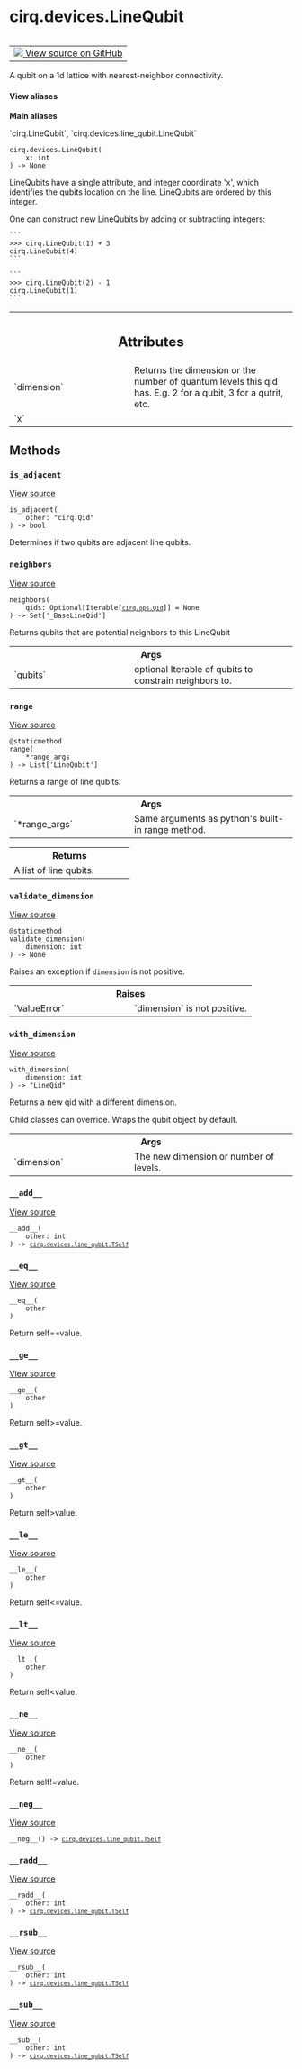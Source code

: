 <div itemscope itemtype="http://developers.google.com/ReferenceObject">
<meta itemprop="name" content="cirq.devices.LineQubit" />
<meta itemprop="path" content="Stable" />
<meta itemprop="property" content="__add__"/>
<meta itemprop="property" content="__eq__"/>
<meta itemprop="property" content="__ge__"/>
<meta itemprop="property" content="__gt__"/>
<meta itemprop="property" content="__init__"/>
<meta itemprop="property" content="__le__"/>
<meta itemprop="property" content="__lt__"/>
<meta itemprop="property" content="__ne__"/>
<meta itemprop="property" content="__neg__"/>
<meta itemprop="property" content="__radd__"/>
<meta itemprop="property" content="__rsub__"/>
<meta itemprop="property" content="__sub__"/>
<meta itemprop="property" content="is_adjacent"/>
<meta itemprop="property" content="neighbors"/>
<meta itemprop="property" content="range"/>
<meta itemprop="property" content="validate_dimension"/>
<meta itemprop="property" content="with_dimension"/>
</div>

# cirq.devices.LineQubit

<!-- Insert buttons and diff -->

<table class="tfo-notebook-buttons tfo-api" align="left">

<td>
  <a target="_blank" href="https://github.com/quantumlib/cirq/tree/master/cirq/devices/line_qubit.py">
    <img src="https://www.tensorflow.org/images/GitHub-Mark-32px.png" />
    View source on GitHub
  </a>
</td>
</table>



A qubit on a 1d lattice with nearest-neighbor connectivity.

<section class="expandable">
  <h4 class="showalways">View aliases</h4>
  <p>
<b>Main aliases</b>
<p>`cirq.LineQubit`, `cirq.devices.line_qubit.LineQubit`</p>
</p>
</section>

<pre class="devsite-click-to-copy prettyprint lang-py tfo-signature-link">
<code>cirq.devices.LineQubit(
    x: int
) -> None
</code></pre>



<!-- Placeholder for "Used in" -->

LineQubits have a single attribute, and integer coordinate 'x', which
identifies the qubits location on the line. LineQubits are ordered by
this integer.

One can construct new LineQubits by adding or subtracting integers:

    ```
    >>> cirq.LineQubit(1) + 3
    cirq.LineQubit(4)
    ```

    ```
    >>> cirq.LineQubit(2) - 1
    cirq.LineQubit(1)
    ```



<!-- Tabular view -->
 <table class="responsive fixed orange">
<colgroup><col width="214px"><col></colgroup>
<tr><th colspan="2"><h2 class="add-link">Attributes</h2></th></tr>

<tr>
<td>
`dimension`
</td>
<td>
Returns the dimension or the number of quantum levels this qid has.
E.g. 2 for a qubit, 3 for a qutrit, etc.
</td>
</tr><tr>
<td>
`x`
</td>
<td>

</td>
</tr>
</table>



## Methods

<h3 id="is_adjacent"><code>is_adjacent</code></h3>

<a target="_blank" href="https://github.com/quantumlib/cirq/tree/master/cirq/devices/line_qubit.py">View source</a>

<pre class="devsite-click-to-copy prettyprint lang-py tfo-signature-link">
<code>is_adjacent(
    other: "cirq.Qid"
) -> bool
</code></pre>

Determines if two qubits are adjacent line qubits.


<h3 id="neighbors"><code>neighbors</code></h3>

<a target="_blank" href="https://github.com/quantumlib/cirq/tree/master/cirq/devices/line_qubit.py">View source</a>

<pre class="devsite-click-to-copy prettyprint lang-py tfo-signature-link">
<code>neighbors(
    qids: Optional[Iterable[<a href="../../cirq/ops/Qid.md"><code>cirq.ops.Qid</code></a>]] = None
) -> Set['_BaseLineQid']
</code></pre>

Returns qubits that are potential neighbors to this LineQubit


<!-- Tabular view -->
 <table class="responsive fixed orange">
<colgroup><col width="214px"><col></colgroup>
<tr><th colspan="2">Args</th></tr>

<tr>
<td>
`qubits`
</td>
<td>
optional Iterable of qubits to constrain neighbors to.
</td>
</tr>
</table>



<h3 id="range"><code>range</code></h3>

<a target="_blank" href="https://github.com/quantumlib/cirq/tree/master/cirq/devices/line_qubit.py">View source</a>

<pre class="devsite-click-to-copy prettyprint lang-py tfo-signature-link">
<code>@staticmethod</code>
<code>range(
    *range_args
) -> List['LineQubit']
</code></pre>

Returns a range of line qubits.


<!-- Tabular view -->
 <table class="responsive fixed orange">
<colgroup><col width="214px"><col></colgroup>
<tr><th colspan="2">Args</th></tr>

<tr>
<td>
`*range_args`
</td>
<td>
Same arguments as python's built-in range method.
</td>
</tr>
</table>



<!-- Tabular view -->
 <table class="responsive fixed orange">
<colgroup><col width="214px"><col></colgroup>
<tr><th colspan="2">Returns</th></tr>
<tr class="alt">
<td colspan="2">
A list of line qubits.
</td>
</tr>

</table>



<h3 id="validate_dimension"><code>validate_dimension</code></h3>

<a target="_blank" href="https://github.com/quantumlib/cirq/tree/master/cirq/ops/raw_types.py">View source</a>

<pre class="devsite-click-to-copy prettyprint lang-py tfo-signature-link">
<code>@staticmethod</code>
<code>validate_dimension(
    dimension: int
) -> None
</code></pre>

Raises an exception if `dimension` is not positive.


<!-- Tabular view -->
 <table class="responsive fixed orange">
<colgroup><col width="214px"><col></colgroup>
<tr><th colspan="2">Raises</th></tr>

<tr>
<td>
`ValueError`
</td>
<td>
`dimension` is not positive.
</td>
</tr>
</table>



<h3 id="with_dimension"><code>with_dimension</code></h3>

<a target="_blank" href="https://github.com/quantumlib/cirq/tree/master/cirq/devices/line_qubit.py">View source</a>

<pre class="devsite-click-to-copy prettyprint lang-py tfo-signature-link">
<code>with_dimension(
    dimension: int
) -> "LineQid"
</code></pre>

Returns a new qid with a different dimension.

Child classes can override.  Wraps the qubit object by default.

<!-- Tabular view -->
 <table class="responsive fixed orange">
<colgroup><col width="214px"><col></colgroup>
<tr><th colspan="2">Args</th></tr>

<tr>
<td>
`dimension`
</td>
<td>
The new dimension or number of levels.
</td>
</tr>
</table>



<h3 id="__add__"><code>__add__</code></h3>

<a target="_blank" href="https://github.com/quantumlib/cirq/tree/master/cirq/devices/line_qubit.py">View source</a>

<pre class="devsite-click-to-copy prettyprint lang-py tfo-signature-link">
<code>__add__(
    other: int
) -> <a href="../../cirq/devices/line_qubit/TSelf.md"><code>cirq.devices.line_qubit.TSelf</code></a>
</code></pre>




<h3 id="__eq__"><code>__eq__</code></h3>

<a target="_blank" href="https://github.com/quantumlib/cirq/tree/master/cirq/ops/raw_types.py">View source</a>

<pre class="devsite-click-to-copy prettyprint lang-py tfo-signature-link">
<code>__eq__(
    other
)
</code></pre>

Return self==value.


<h3 id="__ge__"><code>__ge__</code></h3>

<a target="_blank" href="https://github.com/quantumlib/cirq/tree/master/cirq/ops/raw_types.py">View source</a>

<pre class="devsite-click-to-copy prettyprint lang-py tfo-signature-link">
<code>__ge__(
    other
)
</code></pre>

Return self>=value.


<h3 id="__gt__"><code>__gt__</code></h3>

<a target="_blank" href="https://github.com/quantumlib/cirq/tree/master/cirq/ops/raw_types.py">View source</a>

<pre class="devsite-click-to-copy prettyprint lang-py tfo-signature-link">
<code>__gt__(
    other
)
</code></pre>

Return self>value.


<h3 id="__le__"><code>__le__</code></h3>

<a target="_blank" href="https://github.com/quantumlib/cirq/tree/master/cirq/ops/raw_types.py">View source</a>

<pre class="devsite-click-to-copy prettyprint lang-py tfo-signature-link">
<code>__le__(
    other
)
</code></pre>

Return self<=value.


<h3 id="__lt__"><code>__lt__</code></h3>

<a target="_blank" href="https://github.com/quantumlib/cirq/tree/master/cirq/ops/raw_types.py">View source</a>

<pre class="devsite-click-to-copy prettyprint lang-py tfo-signature-link">
<code>__lt__(
    other
)
</code></pre>

Return self<value.


<h3 id="__ne__"><code>__ne__</code></h3>

<a target="_blank" href="https://github.com/quantumlib/cirq/tree/master/cirq/ops/raw_types.py">View source</a>

<pre class="devsite-click-to-copy prettyprint lang-py tfo-signature-link">
<code>__ne__(
    other
)
</code></pre>

Return self!=value.


<h3 id="__neg__"><code>__neg__</code></h3>

<a target="_blank" href="https://github.com/quantumlib/cirq/tree/master/cirq/devices/line_qubit.py">View source</a>

<pre class="devsite-click-to-copy prettyprint lang-py tfo-signature-link">
<code>__neg__() -> <a href="../../cirq/devices/line_qubit/TSelf.md"><code>cirq.devices.line_qubit.TSelf</code></a>
</code></pre>




<h3 id="__radd__"><code>__radd__</code></h3>

<a target="_blank" href="https://github.com/quantumlib/cirq/tree/master/cirq/devices/line_qubit.py">View source</a>

<pre class="devsite-click-to-copy prettyprint lang-py tfo-signature-link">
<code>__radd__(
    other: int
) -> <a href="../../cirq/devices/line_qubit/TSelf.md"><code>cirq.devices.line_qubit.TSelf</code></a>
</code></pre>




<h3 id="__rsub__"><code>__rsub__</code></h3>

<a target="_blank" href="https://github.com/quantumlib/cirq/tree/master/cirq/devices/line_qubit.py">View source</a>

<pre class="devsite-click-to-copy prettyprint lang-py tfo-signature-link">
<code>__rsub__(
    other: int
) -> <a href="../../cirq/devices/line_qubit/TSelf.md"><code>cirq.devices.line_qubit.TSelf</code></a>
</code></pre>




<h3 id="__sub__"><code>__sub__</code></h3>

<a target="_blank" href="https://github.com/quantumlib/cirq/tree/master/cirq/devices/line_qubit.py">View source</a>

<pre class="devsite-click-to-copy prettyprint lang-py tfo-signature-link">
<code>__sub__(
    other: int
) -> <a href="../../cirq/devices/line_qubit/TSelf.md"><code>cirq.devices.line_qubit.TSelf</code></a>
</code></pre>






